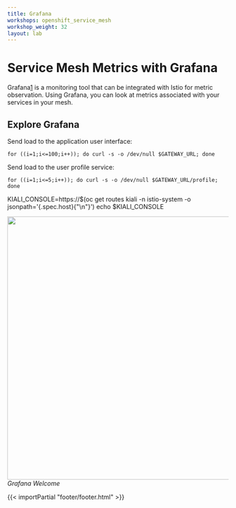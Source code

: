 ```yaml
---
title: Grafana
workshops: openshift_service_mesh
workshop_weight: 32
layout: lab
---
```


# Service Mesh Metrics with Grafana

Grafana[1] is a monitoring tool that can be integrated with Istio for metric observation.  Using Grafana, you can look at metrics associated with your services in your mesh. 

## Explore Grafana

Send load to the application user interface:
```
for ((i=1;i<=100;i++)); do curl -s -o /dev/null $GATEWAY_URL; done
```

Send load to the user profile service:
```
for ((i=1;i<=5;i++)); do curl -s -o /dev/null $GATEWAY_URL/profile; done
```

KIALI_CONSOLE=https://$(oc get routes kiali -n istio-system -o jsonpath='{.spec.host}{"\n"}')
echo $KIALI_CONSOLE


<img src="../images/grafana-welcome.png" width="600"><br/>
*Grafana Welcome*




[1]: https://grafana.com

{{< importPartial "footer/footer.html" >}}